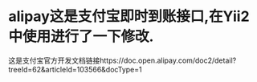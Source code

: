 # alipay这是支付宝即时到账接口,在Yii2中使用进行了一下修改.
这是支付宝官方开发文档链接https://doc.open.alipay.com/doc2/detail?treeId=62&articleId=103566&docType=1
